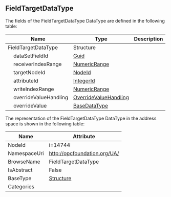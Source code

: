 <!-- datatype -->
## FieldTargetDataType
  
<!-- end of description -->
The fields of the FieldTargetDataType DataType are defined in the following table:  

|Name|Type|Description|
|---|---|---|
|FieldTargetDataType|Structure||
|&nbsp;&nbsp;&nbsp;&nbsp;dataSetFieldId|[Guid](../../DataTypes/Guid/readme.md)||
|&nbsp;&nbsp;&nbsp;&nbsp;receiverIndexRange|[NumericRange](../../DataTypes/NumericRange/readme.md)||
|&nbsp;&nbsp;&nbsp;&nbsp;targetNodeId|[NodeId](../../DataTypes/NodeId/readme.md)||
|&nbsp;&nbsp;&nbsp;&nbsp;attributeId|[IntegerId](../../DataTypes/IntegerId/readme.md)||
|&nbsp;&nbsp;&nbsp;&nbsp;writeIndexRange|[NumericRange](../../DataTypes/NumericRange/readme.md)||
|&nbsp;&nbsp;&nbsp;&nbsp;overrideValueHandling|[OverrideValueHandling](../../DataTypes/OverrideValueHandling/readme.md)||
|&nbsp;&nbsp;&nbsp;&nbsp;overrideValue|[BaseDataType](../../DataTypes/BaseDataType/readme.md)||

The representation of the FieldTargetDataType DataType in the address space is shown in the following table:  

|Name|Attribute|
|---|---|
|NodeId|i=14744|
|NamespaceUri|http://opcfoundation.org/UA/|
|BrowseName|FieldTargetDataType|
|IsAbstract|False|
|BaseType|[Structure](../../DataTypes/Structure/readme.md)|
|Categories||

